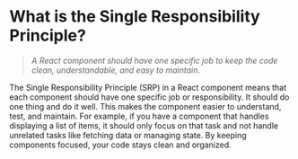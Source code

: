 # What is the Single Responsibility Principle?

> _A React component should have one specific job to keep the code clean, understandable, and easy to maintain_.

The Single Responsibility Principle (SRP) in a React component means that each component should have one specific job or responsibility. It should do one thing and do it well. This makes the component easier to understand, test, and maintain. For example, if you have a component that handles displaying a list of items, it should only focus on that task and not handle unrelated tasks like fetching data or managing state. By keeping components focused, your code stays clean and organized.